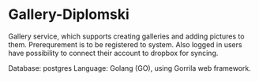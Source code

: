 # Gallery-Diplomski

Gallery service, which supports creating galleries and adding pictures to them. 
Prerequrement is to be registered to system.
Also logged in users have possibility to connect their account to dropbox for syncing.

Database: postgres
Language: Golang (GO), using Gorrila web framework.
